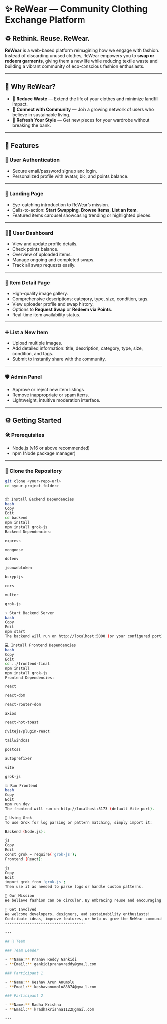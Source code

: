 # ✨ ReWear — Community Clothing Exchange Platform

## ♻️ Rethink. Reuse. ReWear.

**ReWear** is a web-based platform reimagining how we engage with fashion. Instead of discarding unused clothes, ReWear empowers you to **swap or redeem garments**, giving them a new life while reducing textile waste and building a vibrant community of eco-conscious fashion enthusiasts.

---

## 🚀 Why ReWear?

- 🌿 **Reduce Waste** — Extend the life of your clothes and minimize landfill impact.
- 🤝 **Connect with Community** — Join a growing network of users who believe in sustainable living.
- 💸 **Refresh Your Style** — Get new pieces for your wardrobe without breaking the bank.

---

## 💎 Features

### 👤 User Authentication

- Secure email/password signup and login.
- Personalized profile with avatar, bio, and points balance.

---

### 🏡 Landing Page

- Eye-catching introduction to ReWear’s mission.
- Calls-to-action: **Start Swapping**, **Browse Items**, **List an Item**.
- Featured items carousel showcasing trending or highlighted pieces.

---

### 🧑‍💻 User Dashboard

- View and update profile details.
- Check points balance.
- Overview of uploaded items.
- Manage ongoing and completed swaps.
- Track all swap requests easily.

---

### 👗 Item Detail Page

- High-quality image gallery.
- Comprehensive descriptions: category, type, size, condition, tags.
- View uploader profile and swap history.
- Options to **Request Swap** or **Redeem via Points**.
- Real-time item availability status.

---

### ➕ List a New Item

- Upload multiple images.
- Add detailed information: title, description, category, type, size, condition, and tags.
- Submit to instantly share with the community.

---

### 🛡️ Admin Panel

- Approve or reject new item listings.
- Remove inappropriate or spam items.
- Lightweight, intuitive moderation interface.

---

## ⚙️ Getting Started

### 🛠️ Prerequisites

- Node.js (v16 or above recommended)
- npm (Node package manager)

---

### 🚩 Clone the Repository

```bash
git clone <your-repo-url>
cd <your-project-folder>


📦 Install Backend Dependencies
bash
Copy
Edit
cd backend
npm install
npm install grok-js
Backend Dependencies:

express

mongoose

dotenv

jsonwebtoken

bcryptjs

cors

multer

grok-js

⚡ Start Backend Server
bash
Copy
Edit
npm start
The backend will run on http://localhost:5000 (or your configured port).

💻 Install Frontend Dependencies
bash
Copy
Edit
cd ../frontend-final
npm install
npm install grok-js
Frontend Dependencies:

react

react-dom

react-router-dom

axios

react-hot-toast

@vitejs/plugin-react

tailwindcss

postcss

autoprefixer

vite

grok-js

💥 Run Frontend
bash
Copy
Edit
npm run dev
The frontend will run on http://localhost:5173 (default Vite port).

💬 Using Grok
To use Grok for log parsing or pattern matching, simply import it:

Backend (Node.js):

js
Copy
Edit
const grok = require('grok-js');
Frontend (React):

js
Copy
Edit
import grok from 'grok-js';
Then use it as needed to parse logs or handle custom patterns.

🌱 Our Mission
We believe fashion can be circular. By embracing reuse and encouraging mindful consumption, we aim to make fashion fun, affordable, and eco-friendly — one swap at a time.

🤝 Get Involved
We welcome developers, designers, and sustainability enthusiasts!
Contribute ideas, improve features, or help us grow the ReWear community.
------------------------------------

---

## 💌 Team

### Team Leader

- **Name:** Pranav Reddy Gankidi
- **Email:** gankidipranavreddy@gmail.com

### Participant 1

- **Name:** Keshav Arun Anumolu
- **Email:** keshavanumolu88874@gmail.com

### Participant 2

- **Name:** Radha Krishna
- **Email:** kradhakrishna1122@gmail.com

---
